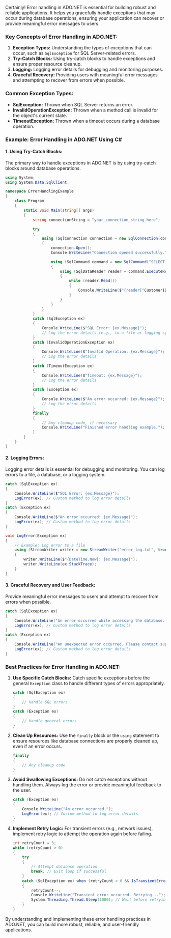 Certainly! Error handling in ADO.NET is essential for building robust and reliable applications. It helps you gracefully handle exceptions that may occur during database operations, ensuring your application can recover or provide meaningful error messages to users.

### Key Concepts of Error Handling in ADO.NET:
1. **Exception Types:** Understanding the types of exceptions that can occur, such as `SqlException` for SQL Server-related errors.
2. **Try-Catch Blocks:** Using try-catch blocks to handle exceptions and ensure proper resource cleanup.
3. **Logging:** Logging error details for debugging and monitoring purposes.
4. **Graceful Recovery:** Providing users with meaningful error messages and attempting to recover from errors when possible.

### Common Exception Types:
- **SqlException:** Thrown when SQL Server returns an error.
- **InvalidOperationException:** Thrown when a method call is invalid for the object's current state.
- **TimeoutException:** Thrown when a timeout occurs during a database operation.

### Example: Error Handling in ADO.NET Using C#

#### 1. Using Try-Catch Blocks:
The primary way to handle exceptions in ADO.NET is by using try-catch blocks around database operations.

```csharp
using System;
using System.Data.SqlClient;

namespace ErrorHandlingExample
{
    class Program
    {
        static void Main(string[] args)
        {
            string connectionString = "your_connection_string_here";

            try
            {
                using (SqlConnection connection = new SqlConnection(connectionString))
                {
                    connection.Open();
                    Console.WriteLine("Connection opened successfully.");

                    using (SqlCommand command = new SqlCommand("SELECT * FROM Customers", connection))
                    {
                        using (SqlDataReader reader = command.ExecuteReader())
                        {
                            while (reader.Read())
                            {
                                Console.WriteLine($"{reader["CustomerID"]}, {reader["CustomerName"]}");
                            }
                        }
                    }
                }
            }
            catch (SqlException ex)
            {
                Console.WriteLine($"SQL Error: {ex.Message}");
                // Log the error details (e.g., to a file or logging system)
            }
            catch (InvalidOperationException ex)
            {
                Console.WriteLine($"Invalid Operation: {ex.Message}");
                // Log the error details
            }
            catch (TimeoutException ex)
            {
                Console.WriteLine($"Timeout: {ex.Message}");
                // Log the error details
            }
            catch (Exception ex)
            {
                Console.WriteLine($"An error occurred: {ex.Message}");
                // Log the error details
            }
            finally
            {
                // Any cleanup code, if necessary
                Console.WriteLine("Finished error handling example.");
            }
        }
    }
}
```

#### 2. Logging Errors:
Logging error details is essential for debugging and monitoring. You can log errors to a file, a database, or a logging system.

```csharp
catch (SqlException ex)
{
    Console.WriteLine($"SQL Error: {ex.Message}");
    LogError(ex); // Custom method to log error details
}
catch (Exception ex)
{
    Console.WriteLine($"An error occurred: {ex.Message}");
    LogError(ex); // Custom method to log error details
}

void LogError(Exception ex)
{
    // Example: Log error to a file
    using (StreamWriter writer = new StreamWriter("error_log.txt", true))
    {
        writer.WriteLine($"{DateTime.Now}: {ex.Message}");
        writer.WriteLine(ex.StackTrace);
    }
}
```

#### 3. Graceful Recovery and User Feedback:
Provide meaningful error messages to users and attempt to recover from errors when possible.

```csharp
catch (SqlException ex)
{
    Console.WriteLine("An error occurred while accessing the database. Please try again later.");
    LogError(ex); // Custom method to log error details
}
catch (Exception ex)
{
    Console.WriteLine("An unexpected error occurred. Please contact support.");
    LogError(ex); // Custom method to log error details
}
```

### Best Practices for Error Handling in ADO.NET:
1. **Use Specific Catch Blocks:**
   Catch specific exceptions before the general `Exception` class to handle different types of errors appropriately.
   ```csharp
   catch (SqlException ex)
   {
       // Handle SQL errors
   }
   catch (Exception ex)
   {
       // Handle general errors
   }
   ```

2. **Clean Up Resources:**
   Use the `finally` block or the `using` statement to ensure resources like database connections are properly cleaned up, even if an error occurs.
   ```csharp
   finally
   {
       // Any cleanup code
   }
   ```

3. **Avoid Swallowing Exceptions:**
   Do not catch exceptions without handling them. Always log the error or provide meaningful feedback to the user.
   ```csharp
   catch (Exception ex)
   {
       Console.WriteLine("An error occurred.");
       LogError(ex); // Custom method to log error details
   }
   ```

4. **Implement Retry Logic:**
   For transient errors (e.g., network issues), implement retry logic to attempt the operation again before failing.
   ```csharp
   int retryCount = 3;
   while (retryCount > 0)
   {
       try
       {
           // Attempt database operation
           break; // Exit loop if successful
       }
       catch (SqlException ex) when (retryCount > 0 && IsTransientError(ex))
       {
           retryCount--;
           Console.WriteLine("Transient error occurred. Retrying...");
           System.Threading.Thread.Sleep(1000); // Wait before retrying
       }
   }
   ```

By understanding and implementing these error handling practices in ADO.NET, you can build more robust, reliable, and user-friendly applications. 
